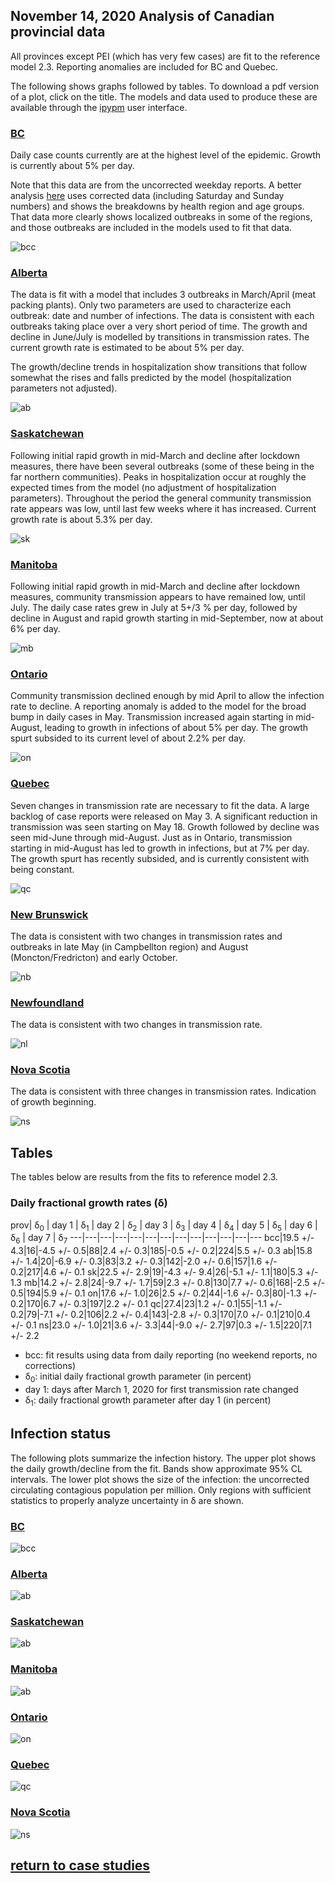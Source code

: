 ## November 14, 2020 Analysis of Canadian provincial data

All provinces except PEI (which has very few cases) are fit to the reference model 2.3.
Reporting anomalies are included for BC and Quebec.

The following shows graphs followed by tables.
To download a pdf version of a plot, click on the title.
The models and data used to produce these
are available through the [ipypm](../../ipypm) user interface.

### [BC](img/bcc_2_3_1114.pdf)

Daily case counts currently are at the highest level of the epidemic. Growth is currently about 5% per day.

Note that this data are from the uncorrected weekday reports.
A better analysis [here](../bc20201114) uses corrected data (including Saturday and Sunday numbers) and shows
the breakdowns by health region and age groups.
That data more clearly shows localized outbreaks in some of the regions, and those outbreaks are
included in the models used to fit that data.

![bcc](img/bcc_2_3_1114.png)

### [Alberta](img/ab_2_3_1114.pdf)

The data is fit with a model that includes 3 outbreaks in March/April (meat packing plants).
Only two parameters are used to characterize each outbreak: date and number of infections.
The data is consistent with each outbreaks taking place over a very short period of time.
The growth and decline in June/July is modelled by transitions in transmission rates.
The current growth rate is estimated to be about 5% per day.

The growth/decline trends in hospitalization show transitions that follow somewhat the rises
and falls predicted by the model (hospitalization parameters not adjusted).

![ab](img/ab_2_3_1114.png)

### [Saskatchewan](img/sk_2_3_1114.pdf)

Following initial rapid growth in mid-March and decline after lockdown measures,
there have been several outbreaks (some of these being in the far northern communities).
Peaks in hospitalization occur at roughly the expected times from the model (no adjustment of hospitalization parameters).
Throughout the period the general community transmission rate appears was low, until last few weeks where it has increased.
Current growth rate is about 5.3% per day.

![sk](img/sk_2_3_1114.png)

### [Manitoba](img/mb_2_3_1114.pdf)

Following initial rapid growth in mid-March and decline after lockdown measures,
community transmission appears to have remained low, until July.
The daily case rates grew in July at 5+/3 % per day, followed by decline in August and
rapid growth starting in mid-September, now at about 6% per day.

![mb](img/mb_2_3_1114.png)

### [Ontario](img/on_2_3_1114.pdf)

Community transmission declined enough by mid April to allow the infection rate to decline.
A reporting anomaly is added to the model for the broad bump in daily cases in May.
Transmission increased again starting in mid-August,
leading to growth in infections of about 5% per day.
The growth spurt subsided to its current level of about 2.2% per day.

![on](img/on_2_3_1114.png)

### [Quebec](img/qc_2_5_1114.pdf)

Seven changes in transmission rate are necessary to fit the data.
A large backlog of case reports were released on May 3.
A significant reduction in transmission was seen starting on May 18.
Growth followed by decline was seen mid-June through mid-August.
Just as in Ontario, transmission starting in mid-August has led to growth in infections, but at 7% per day.
The growth spurt has recently subsided, and is currently consistent with being constant.

![qc](img/qc_2_5_1114.png)

### [New Brunswick](img/nb_2_3_1114.pdf)

The data is consistent with two changes in transmission rates and
outbreaks in late May (in Campbellton region) and August (Moncton/Fredricton) and early October.

![nb](img/nb_2_3_1114.png)

### [Newfoundland](img/nl_2_3_1114.pdf)

The data is consistent with two changes in transmission rate.

![nl](img/nl_2_3_1114.png)

### [Nova Scotia](img/ns_2_3_1114.pdf)

The data is consistent with three changes in transmission rates. Indication of growth beginning.

![ns](img/ns_2_3_1114.png)

## Tables

The tables below are results from the fits to reference model 2.3.

### Daily fractional growth rates (&delta;)

prov| &delta;<sub>0</sub> | day 1 | &delta;<sub>1</sub> | day 2 | &delta;<sub>2</sub> | day 3 | &delta;<sub>3</sub> | day 4 | &delta;<sub>4</sub> | day 5 | &delta;<sub>5</sub> | day 6 | &delta;<sub>6</sub> | day 7 | &delta;<sub>7</sub> 
---|---|---|---|---|---|---|---|---|---|---|---|---
bcc|19.5 +/- 4.3|16|-4.5 +/- 0.5|88|2.4 +/- 0.3|185|-0.5 +/- 0.2|224|5.5 +/- 0.3
ab|15.8 +/- 1.4|20|-6.9 +/- 0.3|83|3.2 +/- 0.3|142|-2.0 +/- 0.6|157|1.6 +/- 0.2|217|4.6 +/- 0.1
sk|22.5 +/- 2.9|19|-4.3 +/- 9.4|26|-5.1 +/- 1.1|180|5.3 +/- 1.3
mb|14.2 +/- 2.8|24|-9.7 +/- 1.7|59|2.3 +/- 0.8|130|7.7 +/- 0.6|168|-2.5 +/- 0.5|194|5.9 +/- 0.1
on|17.6 +/- 1.0|26|2.5 +/- 0.2|44|-1.6 +/- 0.3|80|-1.3 +/- 0.2|170|6.7 +/- 0.3|197|2.2 +/- 0.1
qc|27.4|23|1.2 +/- 0.1|55|-1.1 +/- 0.2|79|-7.1 +/- 0.2|106|2.2 +/- 0.4|143|-2.8 +/- 0.3|170|7.0 +/- 0.1|210|0.4 +/- 0.1
ns|23.0 +/- 1.0|21|3.6 +/- 3.3|44|-9.0 +/- 2.7|97|0.3 +/- 1.5|220|7.1 +/- 2.2

* bcc: fit results using data from daily reporting (no weekend reports, no corrections)
* &delta;<sub>0</sub>: initial daily fractional growth parameter (in percent)
* day 1: days after March 1, 2020 for first transmission rate changed
* &delta;<sub>1</sub>: daily fractional growth parameter after day 1 (in percent)

## Infection status

The following plots summarize the infection history.
The upper plot shows the daily growth/decline from the fit. Bands show approximate 95% CL intervals.
The lower plot shows the size of the infection: the uncorrected circulating contagious population per
million.
Only regions with sufficient statistics to properly analyze uncertainty in &delta; are shown.


### [BC](img/bcc-summary.pdf)

![bcc](img/bcc-summary.png)

### [Alberta](img/ab-summary.pdf)

![ab](img/ab-summary.png)

### [Saskatchewan](img/sk-summary.pdf)

![ab](img/sk-summary.png)

### [Manitoba](img/mb-summary.pdf)

![ab](img/mb-summary.png)

### [Ontario](img/on-summary.pdf)

![on](img/on-summary.png)

### [Quebec](img/qc-summary.pdf)

![qc](img/qc-summary.png)

### [Nova Scotia](img/ns-summary.pdf)

![ns](img/ns-summary.png)


## [return to case studies](../index.md)


